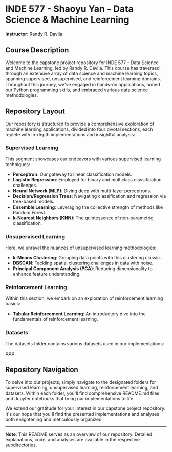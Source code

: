 # INDE 577 - Shaoyu Yan - Data Science & Machine Learning

**Instructor**: Randy R. Davila

## Course Description

Welcome to the capstone project repository for INDE 577 - Data Science and Machine Learning, led by Randy R. Davila. This course has traversed through an extensive array of data science and machine learning topics, spanning supervised, unsupervised, and reinforcement learning domains. Throughout this journey, we've engaged in hands-on applications, honed our Python programming skills, and embraced various data science methodologies.

## Repository Layout

Our repository is structured to provide a comprehensive exploration of machine learning applications, divided into four pivotal sections, each replete with in-depth implementations and insightful analysis:

### Supervised Learning

This segment showcases our endeavors with various supervised learning techniques:

- **Perceptron**: Our gateway to linear classification models.
- **Logistic Regression**: Employed for binary and multiclass classification challenges.
- **Neural Network (MLP)**: Diving deep with multi-layer perceptrons.
- **Decision/Regression Trees**: Navigating classification and regression via tree-based models.
- **Ensemble Learning**: Leveraging the collective strength of methods like Random Forest.
- **k-Nearest Neighbors (KNN)**: The quintessence of non-parametric classification.

### Unsupervised Learning

Here, we unravel the nuances of unsupervised learning methodologies:

- **k-Means Clustering**: Grouping data points with this clustering classic.
- **DBSCAN**: Tackling spatial clustering challenges in data with noise.
- **Principal Component Analysis (PCA)**: Reducing dimensionality to enhance feature understanding.

### Reinforcement Learning

Within this section, we embark on an exploration of reinforcement learning basics:

- **Tabular Reinforcement Learning**: An introductory dive into the fundamentals of reinforcement learning.

### Datasets

The datasets folder contains various datasets used in our implementations:

XXX

## Repository Navigation

To delve into our projects, simply navigate to the designated folders for supervised learning, unsupervised learning, reinforcement learning, and datasets. Within each folder, you'll find comprehensive README.md files and Jupyter notebooks that bring our implementations to life.

We extend our gratitude for your interest in our capstone project repository. It's our hope that you'll find the presented implementations and analyses both enlightening and meticulously organized.

---

**Note**: This README serves as an overview of our repository. Detailed explanations, code, and analyses are available in the respective subdirectories.
